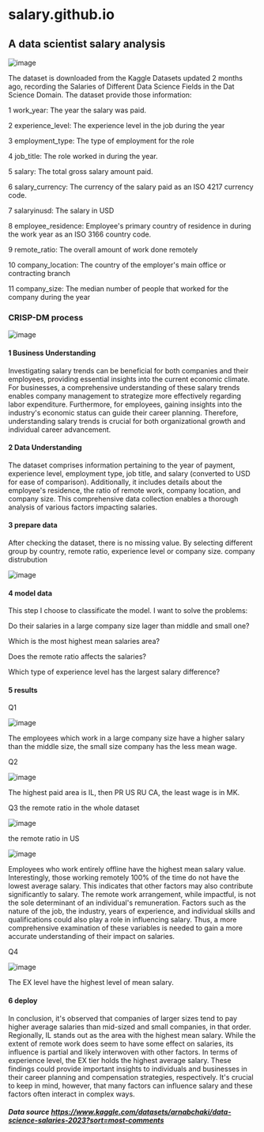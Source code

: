 # salary.github.io
## A data scientist salary analysis

![image](https://github.com/wanlidu2/wanlidu2.github.io-salary/assets/121735612/2f6d87b8-3850-4aa1-85b7-0ed0faf6c954)

The dataset is downloaded from the Kaggle Datasets updated 2 months ago, recording the Salaries of Different Data Science Fields in the Dat Science Domain. The dataset provide those information:
 
 1 work_year: The year the salary was paid.
 
 2 experience_level: The experience level in the job during the year
 
 3 employment_type: The type of employment for the role
 
 4 job_title: The role worked in during the year.
 
 5 salary: The total gross salary amount paid.
 
 6 salary_currency: The currency of the salary paid as an ISO 4217 currency code.
 
 7 salaryinusd: The salary in USD
 
 8 employee_residence: Employee's primary country of residence in during the work year as an ISO 3166 country code.
 
 9 remote_ratio: The overall amount of work done remotely
 
 10 company_location: The country of the employer's main office or contracting branch
 
 11 company_size: The median number of people that worked for the company during the year
 
 ### CRISP-DM process
 
 ![image](https://github.com/wanlidu2/wanlidu2.github.io-salary/assets/121735612/7ff197a2-90e5-4630-9caf-f18bcc81b68c)
#### 1 Business Understanding
Investigating salary trends can be beneficial for both companies and their employees, providing essential insights into the current economic climate. For businesses, a comprehensive understanding of these salary trends enables company management to strategize more effectively regarding labor expenditure. Furthermore, for employees, gaining insights into the industry's economic status can guide their career planning. Therefore, understanding salary trends is crucial for both organizational growth and individual career advancement. 

#### 2 Data Understanding
The dataset comprises information pertaining to the year of payment, experience level, employment type, job title, and salary (converted to USD for ease of comparison). Additionally, it includes details about the employee's residence, the ratio of remote work, company location, and company size. This comprehensive data collection enables a thorough analysis of various factors impacting salaries. 

#### 3 prepare data
After checking the dataset, there is no missing value. By selecting different group by country, remote ratio, experience level or company size.
company distrubution

![image](https://github.com/wanlidu2/wanlidu2.github.io-salary/assets/121735612/797fcdb6-38db-4b85-ac66-e09e4cee1157)

#### 4 model data
This step I choose to classificate the model. I want to solve the problems:

Do their salaries in a large company size lager than middle and small one?

Which is the most highest mean salaries area?

Does the remote ratio affects the salaries?

Which type of experience level has the largest salary difference?

#### 5 results
Q1

![image](https://github.com/wanlidu2/wanlidu2.github.io-salary/assets/121735612/5b165885-bfec-43cb-84e6-e0e0e91457df)

The employees which work in a large company size have a higher salary than the middle size, the small size company has the less mean wage.

Q2

![image](https://github.com/wanlidu2/wanlidu2.github.io-salary/assets/121735612/c8235e6c-b23c-46f2-8774-cf039d720a30)

The highest paid area is IL, then PR US RU CA, the least wage is in MK.

Q3
the remote ratio in the whole dataset

![image](https://github.com/wanlidu2/wanlidu2.github.io-salary/assets/121735612/d5c31fce-7b7c-40d9-a3e9-8fe564d182d6)

the remote ratio in US

![image](https://github.com/wanlidu2/wanlidu2.github.io-salary/assets/121735612/1ee15546-32fa-4f1a-9a8a-597287d76d43)

Employees who work entirely offline have the highest mean salary value. Interestingly, those working remotely 100% of the time do not have the lowest average salary. This indicates that other factors may also contribute significantly to salary. The remote work arrangement, while impactful, is not the sole determinant of an individual's remuneration. Factors such as the nature of the job, the industry, years of experience, and individual skills and qualifications could also play a role in influencing salary. Thus, a more comprehensive examination of these variables is needed to gain a more accurate understanding of their impact on salaries.

Q4

![image](https://github.com/wanlidu2/wanlidu2.github.io-salary/assets/121735612/5ee11a53-708b-44f0-9129-261219ddb8eb)

The EX level have the highest level of mean salary.

#### 6 deploy
 In conclusion, it's observed that companies of larger sizes tend to pay higher average salaries than mid-sized and small companies, in that order. Regionally, IL stands out as the area with the highest mean salary. While the extent of remote work does seem to have some effect on salaries, its influence is partial and likely interwoven with other factors. In terms of experience level, the EX tier holds the highest average salary. These findings could provide important insights to individuals and businesses in their career planning and compensation strategies, respectively. It's crucial to keep in mind, however, that many factors can influence salary and these factors often interact in complex ways. 

##### Data source https://www.kaggle.com/datasets/arnabchaki/data-science-salaries-2023?sort=most-comments
